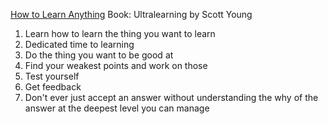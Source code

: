 [How to Learn Anything](https://www.youtube.com/watch?v=y1JMaJ_OkWM)
Book: Ultralearning by Scott Young

1. Learn how to learn the thing you want to learn
2. Dedicated time to learning
3. Do the thing you want to be good at
4. Find your weakest points and work on those
5. Test yourself
6. Get feedback
7. Don't ever just accept an answer without understanding the why of the answer at the deepest level you can manage